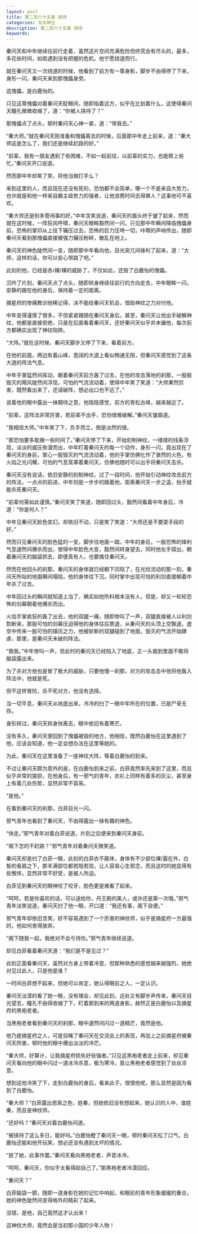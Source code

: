 ```yaml
---
layout: post
title: 第二百六十五章 挟持
categories: 太古神王
description: 第二百六十五章 挟持
keywords:
---
```


秦问天和中年继续往前行走着，虽然这片空间充满危险但终究会有尽头的，最多，多花些时间，如若遇到没有把握的危机，他宁愿绕道而行。

就在秦问天又一次绕道的时候，他看到了前方有一尊身影，脚步不由得停了下来，身形一闪，秦问天来到那傀儡身旁。

这傀儡，是白鹿怡的。

只见这尊傀儡对着秦问天眨眼间，随即指着远方，似乎在比划着什么，这使得秦问天瞳孔微微收缩了，道：“你被人挟持了？”

那傀儡点了点头，顿时秦问天心神一紧，道：“带我去。”

“秦大师。”就在秦问天刚准备和傀儡离去的时候，后面那中年走上前来，道：“秦大师这是怎么了，我们还是继续赶路的好。”

“前辈，我有一朋友遇到了些困难，不如一起前往，以前辈的实力，也能帮上些忙。”秦问天开口说道。

然而那中年却笑了笑，将他当做打手么？

来到这里的人，而且现在还没有死的，恐怕都不会简单，哪一个不是来自大势力，也许就是和他一样来自霸主级势力的强者，让他浪费时间去得罪人？这事他可不喜欢。

“秦大师还是别多管闲事的好。”中年含笑说道，秦问天的眉头终于皱了起来，然而就在这时候，一阵狂风呼啸，秦问天眼眸豁然间一闪，只见那中年瞬间降临傀儡身前，恐怖的掌印从上往下辗压过去，恐怖的巨力压垮一切，咔嚓的声响传出，随即秦问天看到那傀儡直接被强力辗压粉碎，散乱在地上。

秦问天的神色陡然间一变，随即那中年看向他，目光突兀间锋利了起来，道：“大师，这样的话，你可以安心带路了吧。”

此刻的他，已经是赤/裸/裸的威胁了，不仅如此，还毁了白鹿怡的傀儡。

沉吟了片刻，秦问天点了点头，随即转身继续往前行的方向走去，中年眼眸一闪，安静的跟在他的身后，保持着一定的距离。

摘星府的惨痛教训他稀记得，决不能给秦问天机会，借助神纹之力对付他。

中年变得谨慎了很多，不但紧紧跟随在秦问天身后，甚至，秦问天让他出手破解神纹，他都是直接拒绝，只是在后面看着秦问天，还好秦问天似乎并未骗他，每次前方都确实出现了神纹陷阱。

“大阵。”就在这时候，秦问天脚步又停了下来，看着前方。

在他的前面，两边有着山峰，宽阔的大道上看似畅通无阻，但秦问天感觉到了这条大道的阵法气息。

中年手掌猛然间挥动，朝着秦问天前方轰了过去，在他的攻击落地的刹那，一股股毁灭的飓风陡然间浮现，可怕的气流流动着，使得中年笑了笑道：“大师果然厉害，既然看出来了，还请破阵，想必出口也不远了。”

说着他的眼中露出一抹期待之意，他隐隐感觉，前方的青松古峰，越来越近了。

“前辈，这阵法非常厉害，若前辈不出手，恐怕很难破解。”秦问天皱眉道。

“我相信大师。”中年笑了下，负手而立，倒是淡然的很。

“那恐怕要多耽搁一些时间了。”秦问天停了下来，开始刻制神纹，一缕缕的线条浮现，淡淡的威压弥漫而出，中年盯着秦问天的每一个动作，身形一闪，竟出现在了秦问天的身前，掌心一股毁灭的气流流动着，他的手掌仿佛化作了骇然的火色，有火焰之光闪耀，可怕的气息笼罩着秦问天，仿佛他随时可以出手将秦问天击杀。

秦问天没有说话，依旧安静的刻制神纹，过了一段时间，他开始引动神纹攻击前方的阵法，一点点的前进，中年则是一步步的跟着他，距离秦问天一步之遥，抬手就能杀死秦问天。

“前辈何需如此谨慎。”秦问天笑了笑道，随即回过头，豁然间看着中年身后，冷道：“你是何人？”

中年见秦问天脸色变幻，却依旧不动，只是笑了笑道：“大师还是不要耍手段的好。”

然而只见秦问天的脸色猛的一变，脚步往地面一踏，中年的身后，一股恐怖的锋利气息遽然间爆杀而出，使得中年脸色大变，豁然间转身望去，同时他左手探出，朝着秦问天的脑袋抓去，即便真有人，也要擒住秦问天。

然而在他回头的刹那，秦问天的身体就已经朝下凹陷了，在光纹流动的那一刻，秦问天所站的地面瞬间塌陷，他的身体往下沉，同时掌中出现可怕的利剑直接朝着中年杀了过去。

中年回过头的瞬间就知道上当了，确实如他所料根本没有人，但是，却又一轮轮恐怖的剑幕朝着他爆杀而出。

火焰手掌疯狂的轰了出去，他的双腿一痛，随即惨叫了一声，双腿直接被人以利剑割断来，那股可怕的剑幕压迫得他的身体往后票退，从秦问天的头顶上空飘退，虚空中传来一股可怕的镇压之力，他被斩断的双腿碰到了地面，毁灭的气流开始肆虐，那里，是秦问天未破的阵法。

“救我。”中年惨叫一声，但此时的秦问天已经陷入了地底，正一头栽到里面不敢将脑袋露出来。

为了杀对方他也是冒了极大的威胁，只要他慢一刹那，对方的攻击击中他将他轰入阵法中，他就是死。

但不这样冒险，杀不死对方，他没有选择。

当一切平息，秦问天从地底出来，冷冷的扫了一眼中年所在的位置，已是尸骨无存。

身形转过，秦问天转身快离去，眼中依旧有着寒芒。

没有多久，秦问天便回到了傀儡被毁的地方，他相信，既然白鹿怡在这里遇到了他，应该会知道，他一定会想办法在这里等她的。

为此，秦问天在这里准备了一座神纹大阵，等着白鹿怡的到来。

不过让秦问天颇为意外的是，在白鹿怡到来之前，白菲竟然率先来到了这里，而且似乎非常的狼狈，在他身后，有一邪气的青年，衣衫上同样有着多的灰尘，甚至身上有着几处伤势，显然非常不容易。

“是他。”

在看到秦问天的刹那，白菲目光一闪。

邪气青年也看到了秦问天，不由得露出一抹有趣的神色。

“快走。”邪气青年对着白菲说道，片刻之后便来到秦问天身前。

“阁下怎的不赶路？”邪气青年对着秦问天微笑道。

秦问天却是扫了白菲一眼，此刻的白菲衣不蔽体，身体有不少部位裸/露在外，白皙的香肩之下，那丰满部位都若隐若现，让人容易心生邪念，而且这时的她显得有些憔悴，显然非常不好受，是被人所迫。

白菲见到秦问天的眼神咬了咬牙，脸色更是难看了起来。

“呵呵，若是你喜欢的话，可以送给你，丹王殿的美人，或许还是第一次哦。”邪气青年淡笑说道，秦问天扫了他一眼，开口道：“我还有事，阁下自便。”

邪气青年却依旧含笑，好不容易遇到了一个厉害的神纹师，似乎是摘星府一方最强的，他如何舍得放弃。

“阁下随我一起，我绝对不会亏待你。”邪气青年继续说道。

却见白菲看着秦问天道：“我们是不是见过？”

此刻正面看秦问天，虽然对方身上带着冷意，但那种熟悉的感觉越来越强烈，她绝对见过此人，只是他是谁？

一时间白菲想不起来，但她可以肯定，她认得眼前之人，一定认识。

秦问天淡漠的看了她一眼，没有理会，却见此刻，远处又有脚步声传来，秦问天目光望去，瞳孔不由得收缩了下，盯着那到来的两道身影，赫然正是白鹿怡以及摘星府的黑袍老者。

当黑袍老者看到秦问天的刹那，眼中遽然间闪过一道精芒，竟然是他。

他乃是摘星府之人，可是目睹了秦问天在交流会上的表现，再加上之前摘星府被秦问天所害，顿时他的眼中爆出淡淡的冷芒。

“秦大师，好算计，让我摘星府损失好些强者。”只见这黑袍老者走上前来，却见秦问天看向他的眼中闪过一道冰冷杀意，极为寒冷，竟让黑袍老者感觉到了丝丝凉意。

想到这他冷笑了下，走到白鹿怡的身后，看来此子，很恨他呢，那么显然是因为看到了白鹿怡。

“秦大师？”白菲露出思索之色，姓秦，但她依旧没有想起来，她认识的人中，谁姓秦，而且是神纹师。

“还好吗？”秦问天对着白鹿怡问道。

“被挟持了这么多日，能好吗。”白鹿怡瞪了秦问天一眼，顿时秦问天松了口气，白鹿怡还能和他开玩笑，想必还没有遇到太坏的情况。

“放了她，此事作罢。”秦问天看向黑袍老者，声音冰冷。

“呵呵，秦问天，你似乎太看得起自己了。”那黑袍老者冷漠回应。

“秦问天？”

白菲脑袋一颤，随即一道身影在她的记忆中响起，和眼前的青年形象缓缓的重合，她的神色陡然间变得格外的精彩了起来。

没错，是他，自己竟然这才认出来！

这神纹大师，竟然会是当初那小国的少年人物！
